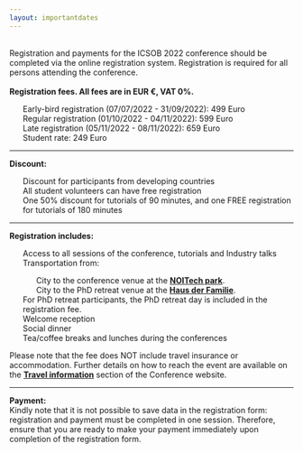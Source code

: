 ```yaml
---
layout: importantdates
---
```


<br>
Registration and payments for the ICSOB 2022 conference should be completed via the online registration system. Registration is required for all persons attending the conference.<br><br>
<b>Registration fees. All fees are in EUR €, VAT 0%.</b>
<ul style="list-style: none;">
<li>Early-bird registration (07/07/2022 - 31/09/2022): 499 Euro</li>
<li>Regular registration (01/10/2022 - 04/11/2022): 599 Euro</li>
<li>Late registration  (05/11/2022 - 08/11/2022): 659 Euro</li>
<li>Student rate: 249 Euro</li>
</ul>
<hr>
<b>Discount:</b>
<ul style="list-style: none;">
<li>Discount for participants from developing countries</li>
<li>All student volunteers can have free registration</li>
<li>One 50% discount for tutorials of 90 minutes, and one FREE registration for tutorials of 180 minutes</li>
</ul>
<hr>
<b>Registration includes:</b>
<ul style="list-style: none;">
<li>Access to all sessions of the conference, tutorials and Industry talks</li>
<li>Transportation from:</li>
<ul style="list-style: none;">
<li>City to the conference venue at the <b><a href="https://noi.bz.it/it" target="_blank">NOITech park</a></b>.</li>
<li>City to the PhD retreat venue at the <b><a href="https://www.hdf.it/de/" target="_blank">Haus der Familie</a></b>.</li>
</ul>
<li>For PhD retreat participants, the PhD retreat day is included in the registration fee.</li>
<li>Welcome reception</li>
<li>Social dinner</li>
<li>Tea/coffee breaks and lunches during the conferences</li>
</ul>
Please note that the fee does NOT include travel insurance or accommodation. Further details on how to reach the event are available on the <b><a href="/location/" target="_blank">Travel information</a></b> section of the Conference website.
<hr>
<b>Payment:</b>
<br>
Kindly note that it is not possible to save data in the registration form: registration and payment must be completed in one session. Therefore, ensure that you are ready to make your payment immediately upon completion of the registration form.
